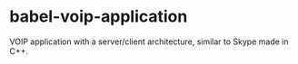 # babel-voip-application
VOIP application with a server/client architecture, similar to Skype made in C++.
